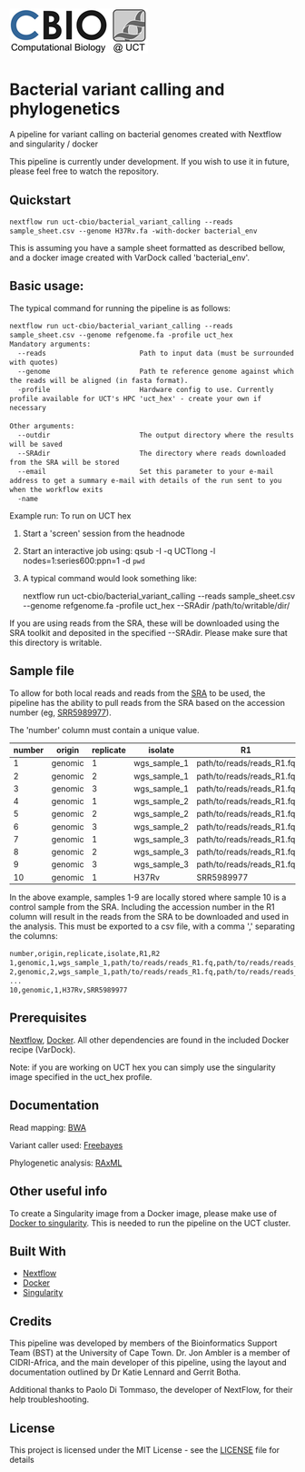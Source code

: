 # ![uct-cbio/bacterial_variant_calling](/assets/cbio_logo.png)

# Bacterial variant calling and phylogenetics
A pipeline for variant calling on bacterial genomes created with Nextflow and singularity / docker

This pipeline is currently under development. If you wish to use it in future, please feel free to watch the repository.

## Quickstart 

    nextflow run uct-cbio/bacterial_variant_calling --reads sample_sheet.csv --genome H37Rv.fa -with-docker bacterial_env

This is assuming you have a sample sheet formatted as described bellow, and a docker image created with VarDock called 'bacterial_env'.

## Basic usage: 
The typical command for running the pipeline is as follows:

    nextflow run uct-cbio/bacterial_variant_calling --reads sample_sheet.csv --genome refgenome.fa -profile uct_hex
    Mandatory arguments:
      --reads                       Path to input data (must be surrounded with quotes)
      --genome                      Path te reference genome against which the reads will be aligned (in fasta format).
      -profile                      Hardware config to use. Currently profile available for UCT's HPC 'uct_hex' - create your own if necessary
    
    Other arguments:
      --outdir                      The output directory where the results will be saved
      --SRAdir                      The directory where reads downloaded from the SRA will be stored
      --email                       Set this parameter to your e-mail address to get a summary e-mail with details of the run sent to you when the workflow exits
      -name                     
     
Example run:
To run on UCT hex
1) Start a 'screen' session from the headnode
2) Start an interactive job using: qsub -I -q UCTlong -l nodes=1:series600:ppn=1 -d `pwd`
3) A typical command would look something like:

    
    nextflow run uct-cbio/bacterial_variant_calling --reads sample_sheet.csv --genome refgenome.fa -profile uct_hex --SRAdir /path/to/writable/dir/

If you are using reads from the SRA, these will be downloaded using the SRA toolkit and deposited in the 
specified --SRAdir. Please make sure that this directory is writable.

## Sample file
To allow for both local reads and reads from the [SRA](https://www.ncbi.nlm.nih.gov/sra) to be used, the pipeline has the 
ability to pull reads from the SRA based on the accession number (eg, [SRR5989977](https://www.ncbi.nlm.nih.gov/sra/SRX3145707[accn])). 

The 'number' column must contain a unique value. 

number | origin | replicate | isolate | R1 | R2
------------ | ------------- | ------------- | ------------- | ------------- | -------------
1 | genomic | 1 | wgs_sample_1 | path/to/reads/reads_R1.fq | path/to/reads/reads_R2.fq
2 | genomic | 2 | wgs_sample_1 | path/to/reads/reads_R1.fq | path/to/reads/reads_R2.fq
3 | genomic | 3 | wgs_sample_1 | path/to/reads/reads_R1.fq | path/to/reads/reads_R2.fq
4 | genomic | 1 | wgs_sample_2 | path/to/reads/reads_R1.fq | path/to/reads/reads_R2.fq
5 | genomic | 2 | wgs_sample_2 | path/to/reads/reads_R1.fq | path/to/reads/reads_R2.fq
6 | genomic | 3 | wgs_sample_2 | path/to/reads/reads_R1.fq | path/to/reads/reads_R2.fq
7 | genomic | 1 | wgs_sample_3 | path/to/reads/reads_R1.fq | path/to/reads/reads_R2.fq
8 | genomic | 2 | wgs_sample_3 | path/to/reads/reads_R1.fq | path/to/reads/reads_R2.fq
9 | genomic | 3 | wgs_sample_3 | path/to/reads/reads_R1.fq | path/to/reads/reads_R2.fq
10 | genomic | 1 | H37Rv | SRR5989977 | 


In the above example, samples 1-9 are locally stored where sample 10 is a control sample from the SRA. 
Including the accession number in the R1 column will result in the reads from the SRA to be downloaded and used in the analysis. 
This must be exported to a csv file, with a comma ',' separating the columns:

    number,origin,replicate,isolate,R1,R2
    1,genomic,1,wgs_sample_1,path/to/reads/reads_R1.fq,path/to/reads/reads_R2.fq
    2,genomic,2,wgs_sample_1,path/to/reads/reads_R1.fq,path/to/reads/reads_R2.fq
    ...
    10,genomic,1,H37Rv,SRR5989977

## Prerequisites
[Nextflow](https://www.nextflow.io), [Docker](https://www.docker.com). All other dependencies are found in the included Docker recipe (VarDock). 

Note: if you are working on UCT hex you can simply use the singularity image specified in the uct_hex profile.

## Documentation

Read mapping:  [BWA](http://bio-bwa.sourceforge.net)

Variant caller used: [Freebayes](https://arxiv.org/abs/1207.3907)

Phylogenetic analysis: [RAxML](https://sco.h-its.org/exelixis/web/software/raxml/index.html)

## Other useful info

To create a Singularity image from a Docker image, please make use of 
[Docker to singularity](https://github.com/singularityware/docker2singularity). This is needed to run the pipeline on the
UCT cluster. 


## Built With
* [Nextflow](https://www.nextflow.io/)
* [Docker](https://www.docker.com/what-docker)
* [Singularity](https://singularity.lbl.gov/)

## Credits
This pipeline was developed by members of the Bioinformatics Support Team (BST) at the University of Cape Town. Dr.
Jon Ambler is a member of CIDRI-Africa, and the main developer of this pipeline, using the layout and documentation
 outlined by Dr Katie Lennard and Gerrit Botha.

Additional thanks to Paolo Di Tommaso, the developer of NextFlow, for their help troubleshooting. 

## License

This project is licensed under the MIT License - see the [LICENSE](LICENSE) file for details
